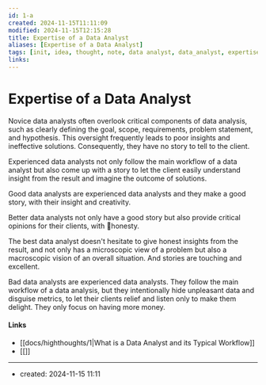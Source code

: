 ```yaml
---
id: 1-a
created: 2024-11-15T11:11:09
modified: 2024-11-15T12:15:28
title: Expertise of a Data Analyst
aliases: [Expertise of a Data Analyst]
tags: [init, idea, thought, note, data analyst, data_analyst, expertise]
links:
---
```

# Expertise of a Data Analyst

Novice data analysts often overlook critical components of data analysis, such as clearly defining the goal, scope, requirements, problem statement, and hypothesis. This oversight frequently leads to poor insights and ineffective solutions. Consequently, they have no story to tell to the client.

Experienced data analysts not only follow the main workflow of a data analyst but also come up with a story to let the client easily understand insight from the result and imagine the outcome of solutions.

Good data analysts are experienced data analysts and they make a good story, with their insight and creativity.

Better data analysts not only have a good story but also provide critical opinions for their clients, with honesty.

The best data analyst doesn't hesitate to give honest insights from the result, and not only has a microscopic view of a problem but also a macroscopic vision of an overall situation. And stories are touching and excellent.

Bad data analysts are experienced data analysts. They follow the main workflow of a data analysis, but they intentionally hide unpleasant data and disguise metrics, to let their clients relief and listen only to make them delight. They only focus on having more money.

#### Links

- [[docs/highthoughts/1|What is a Data Analyst and its Typical Workflow]]
- [[]]

---
- created: 2024-11-15 11:11
